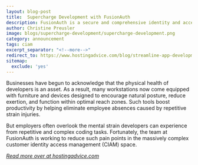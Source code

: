 ```yaml
---
layout: blog-post
title:  Supercharge Development with FusionAuth
description: FusionAuth is a secure and comprehensive identity and access management tool designed for developers by developers. The solution, which can be deployed on-prem or through cloud-based servers, plugs seamlessly into applications and can be fully customized. By pairing high-level customer support with low price points, FusionAuth is putting streamlined development within reach for a growing number of programmers.
author: Christine Preusler
image: blogs/supercharge-development/supercharge-development.png
category: announcement
tags: ciam
excerpt_separator: "<!--more-->"
redirect_to: https://www.hostingadvice.com/blog/streamline-app-development-with-fusionauth/
sitemap:
  exclude: 'yes'
---
```


Businesses have begun to acknowledge that the physical health of developers is an asset. As a result, many workstations now come equipped with furniture and devices designed to encourage natural posture, reduce exertion, and function within optimal reach zones. Such tools boost productivity by helping eliminate employee absences caused by repetitive strain injuries. 

But employers often overlook the mental strain developers can experience from repetitive and complex coding tasks. Fortunately, the team at FusionAuth is working to reduce such pain points in the massively complex customer identity access management (CIAM) space.

*[Read more over at hostingadvice.com](https://www.hostingadvice.com/blog/streamline-app-development-with-fusionauth/)*

<!--more-->
